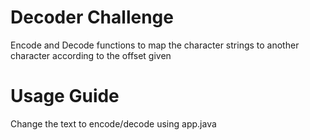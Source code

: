 # Decoder Challenge
Encode and Decode functions to map the character strings to another character according to the offset given

# Usage Guide
Change the text to encode/decode using app.java
